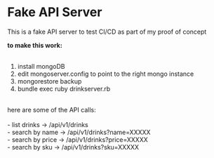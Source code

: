 Fake API Server
===============

This is a fake API server to test CI/CD as part of my proof of concept <br>

**to make this work:**<br>
<br>
1. install mongoDB<br>
2. edit mongoserver.config to point to the right mongo instance<br>
3. mongorestore backup<br>
4. bundle exec ruby drinkserver.rb<br>

<br>
here are some of the API calls:<br>

<br>
- list drinks -> /api/v1/drinks<br>
- search by name -> /api/v1/drinks?name=XXXXX<br>
- search by price -> /api/v1/drinks?price=XXXXX<br>
- search by sku -> /api/v1/drinks?sku=XXXXX<br>
